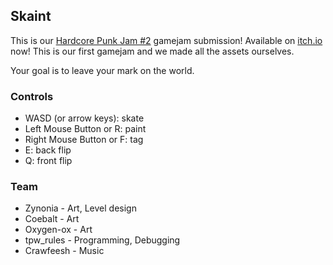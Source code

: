 ## Skaint

This is our [Hardcore Punk Jam #2](https://itch.io/jam/hardcore-punk-jam-2) gamejam submission! Available on [itch.io](https://zynonia.itch.io/skaint) now! This is our first gamejam and we made all the assets ourselves.

Your goal is to leave your mark on the world.

### Controls
* WASD (or arrow keys): skate
* Left Mouse Button or R: paint
* Right Mouse Button or F: tag
* E: back flip
* Q: front flip

### Team
* Zynonia - Art, Level design
* Coebalt - Art
* Oxygen-ox - Art
* tpw_rules - Programming, Debugging
* Crawfeesh - Music

